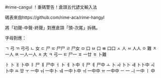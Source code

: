 #rime-cangul
！重碼警告！倉頡五代諺文輸入法

碼表來自https://github.com/rime-aca/rime-hangyl

將「初聲-中聲-終聲」對應倉頡「頭-次尾」拆碼。

字母對應：

ㄱ	弓
ㄲ	弓弓
ㄴ	女
ㄷ	尸
ㄸ	尸尸
ㄹ	尸女
ㅁ	口
ㅂ	口
ㅃ	口口
ㅅ	人
ㅆ	人人
ㅇ	難
ㅈ	一人
ㅉ	一人一人
ㅊ	大
ㅋ	弓一
ㅌ	尸一
ㅍ	一廿
ㅎ	卜難

ㅏ	卜
ㅐ	卜中
ㅑ	尸
ㅒ	尸中
ㅓ	卜
ㅔ	卜中
ㅕ	尸
ㅖ	尸中
ㅗ	卜
ㅘ	卜卜
ㅙ	卜卜中
ㅚ	卜中
ㅛ	廿
ㅜ	一中
ㅝ	一中卜
ㅞ	一中卜中
ㅟ	一中中
ㅠ	一中中
ㅡ	一
ㅢ	一中
ㅣ	中
